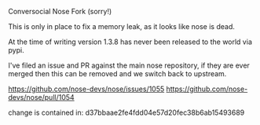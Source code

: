 Conversocial Nose Fork (sorry!)

This is only in place to fix a memory leak, as it looks like nose is dead.

At the time of writing version 1.3.8 has never been released to the world
via pypi.

I've filed an issue and PR against the main nose repository, if they are ever
merged then this can be removed and we switch back to upstream.

https://github.com/nose-devs/nose/issues/1055
https://github.com/nose-devs/nose/pull/1054

change is contained in: d37bbaae2fe4fdd04e57d20fec38b6ab15493689
